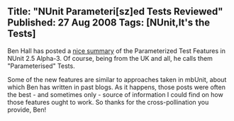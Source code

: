 Title: "NUnit Parameteri[sz]ed Tests Reviewed"
Published: 27 Aug 2008
Tags: [NUnit,It's the Tests]
---
Ben Hall has posted a [nice summary](http://blog.benhall.me.uk/2008/08/taking-a-look-at-nunit-2-5-alpha-3/) of the Parameterized Test Features in NUnit 2.5 Alpha-3. Of course, being from the UK and all, he calls them "Parameterised" Tests.

Some of the new features are similar to approaches taken in mbUnit, about which Ben has written in past blogs. As it happens, those posts were often the best - and sometimes only - source of information I could find on how those features ought to work. So thanks for the cross-pollination you provide, Ben!
